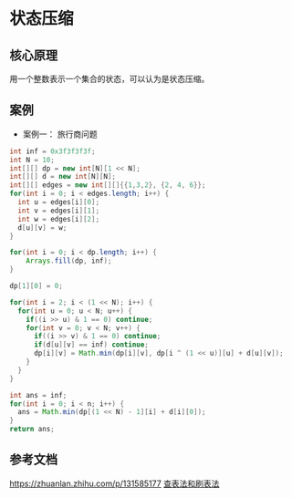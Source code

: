# 状态压缩

## 核心原理
用一个整数表示一个集合的状态，可以认为是状态压缩。

## 案例

- 案例一：
旅行商问题
```java
int inf = 0x3f3f3f3f;
int N = 10;
int[][] dp = new int[N][1 << N];
int[][] d = new int[N][N];
int[][] edges = new int[][]{{1,3,2}, {2, 4, 6}};
for(int i = 0; i < edges.length; i++) {
  int u = edges[i][0];
  int v = edges[i][1];
  int w = edges[i][2];
  d[u][v] = w;
}

for(int i = 0; i < dp.length; i++) {
    Arrays.fill(dp, inf);
}

dp[1][0] = 0;

for(int i = 2; i < (1 << N); i++) {
  for(int u = 0; u < N; u++) {
    if((i >> u) & 1 == 0) continue;
    for(int v = 0; v < N; v++) {
      if((i >> v) & 1 == 0) continue;
      if(d[u][v] == inf) continue;
      dp[i][v] = Math.min(dp[i][v], dp[i ^ (1 << u)][u] + d[u][v]);
    }
  }
}

int ans = inf;
for(int i = 0; i < n; i++) {
  ans = Math.min(dp[(1 << N) - 1][i] + d[i][0]);
}
return ans;
```

## 参考文档
https://zhuanlan.zhihu.com/p/131585177
[查表法和刷表法](https://leetcode.cn/problems/smallest-sufficient-team/solutions/2214387/zhuang-ya-0-1-bei-bao-cha-biao-fa-vs-shu-qode/)
